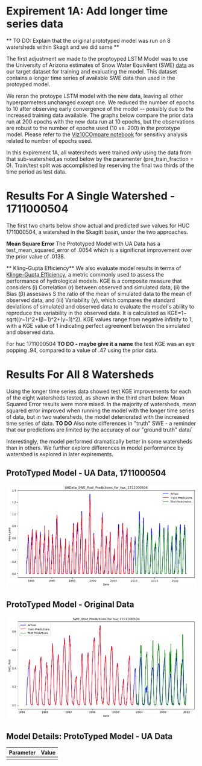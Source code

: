 # Expirement 1A: Add longer time series data

** TO DO: Explain that the original prototyped model was run on 8 watersheds within Skagit and we did same **

The first adjustment we made to the proptoyped LSTM Model was to use the University of Arizona estimates of Snow Water Equivilent (SWE) [data]( https://climate.arizona.edu/data/UA_SWE/) as our target dataset for training and evaluating the model. This dataset contains a longer time series of available SWE data than used in the protoyped model. 

We reran the protoype LSTM model with the new data, leaving all other hyperparmeters unchanged except one. We reduced the number of epochs to 10 after observing early convergence of the model -- possibly due to the increased training data available. The graphs below compare the prior data run at 200 epochs with the new data run at 10 epochs, but the observations are robust to the number of epochs used (10 vs. 200) in the prototype model. Please refer to the [Viz10COmpare notebook](notebooks/Prototype_Model_Results/VizHuc10Compare.ipynb) for sensitivy analysis related to number of epochs used.  

In this expirement 1A, all watersheds were trained *only* using the data from that sub-watershed,as noted below by the paramenter (pre_train_fraction = 0).  Train/test split was accomplished by reserving the final two thirds of the time period as test data. 


# Results For A Single Watershed - 1711000504

The first two charts below show actual and predicted swe values for HUC 1711000504, a watershed in the Skagitt basin, under the two approaches.

**Mean Square Error**  The Prototyped Model with UA Data has a test_mean_squared_error of .0054 which is a significnat improvement over the prior value of .0138.  

** Kling-Gupta Efficiency** We also evaluate model results in terms of [Klinge-Gupta Efficiency](https://en.wikipedia.org/wiki/Kling%E2%80%93Gupta_efficiency), a metric commonly used to assess the performance of hydrological models. KGE is a composite measure that considers (i) Correlation (r) between observed and simulated data, (ii) the Bias (β) assesaws S the ratio of the mean of simulated data to the mean of observed data, and (iii) Variability (y), which compares the standard deviations of simulated and observed data to evaluate the model's ability to reproduce the variability in the observed data.  It is calculated as KGE=1− sqrt((r−1)^2+(β−1)^2+(γ−1)^2).  KGE values range from negative infinity to 1, with a KGE value of 1 indicating perfect agreement between the simulated and observed data. 

For huc 1711000504 **TO DO - maybe give it a name** the test KGE was an eye popping .94, compared to a value of .47 using the prior data.  

# Results For All 8 Watersheds 

Using the longer time series data showed test KGE improvements for each of the eight watersheds tested, as shown in the third chart below. Mean Squared Error results were more mixed. In the majority of watersheds, mean squared error improved when running the model with the longer time series of data, but in two watersheds, the model deteriorated with the increased time series of data. **TO DO** Also note differences in "truth" SWE - a reminder that our predictions are limited by the accuracy of our "ground truth" data/  

Interestingly, the model performed dramatically better in some watersheds than in others. We further explore differences in model performance by watershed is explored in later expirements. 


## ProtoTyped Model - UA Data, 1711000504 

![foo](../notebooks/Prototype_Model_Results/charts/UAData_SWE_Post_Predictions_for_huc_1711000504.png)

## ProtoTyped Model - Original Data 
![foo](../notebooks/Prototype_Model_Results/charts/SWE_Post_Predictions_for_huc_1711000504.png)

## 



## Model Details: ProtoTyped Model - UA Data 
| Parameter           | Value                       |
|---------------------|-----------------------------|
||


